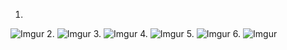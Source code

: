 1.
![Imgur](https://i.imgur.com/UdRblEY.png)
2.
![Imgur](https://i.imgur.com/X0PERkJ.png)
3.
![Imgur](https://i.imgur.com/FE3lpMk.png)
4.
![Imgur](https://i.imgur.com/vWZZLr4.png)
5.
![Imgur](https://i.imgur.com/tXp5ysp.png)
6.
![Imgur](https://i.imgur.com/WLcKhHe.png)
